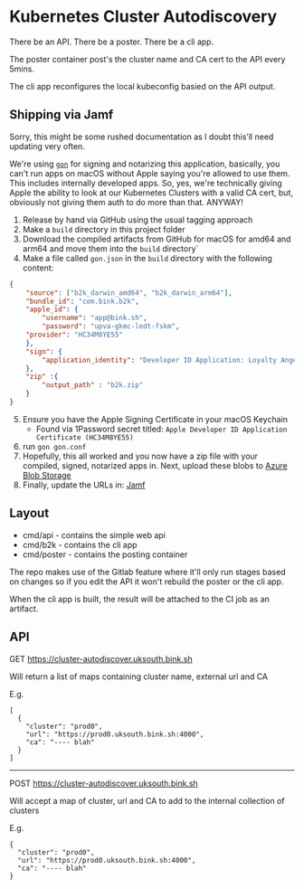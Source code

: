 # Kubernetes Cluster Autodiscovery

There be an API. There be a poster. There be a cli app.

The poster container post's the cluster name and CA cert to the API every 5mins.

The cli app reconfigures the local kubeconfig basied on the API output.

## Shipping via Jamf

Sorry, this might be some rushed documentation as I doubt this'll need updating very often.

We're using [`gon`](https://github.com/mitchellh/gon) for signing and notarizing this application, basically, you can't run apps on macOS without Apple saying you're allowed to use them. This includes internally developed apps. So, yes, we're technically giving Apple the ability to look at our Kubernetes Clusters with a valid CA cert, but, obviously not giving them auth to do more than that. ANYWAY!

1) Release by hand via GitHub using the usual tagging approach
3) Make a `build` directory in this project folder
2) Download the compiled artifacts from GitHub for macOS for amd64 and arm64 and move them into the `build` directory`
4) Make a file called `gon.json` in the `build` directory with the following content:
```json
{
    "source": ["b2k_darwin_amd64", "b2k_darwin_arm64"],
    "bundle_id": "com.bink.b2k",
    "apple_id": {
        "username": "app@bink.sh",
        "password": "upva-gkmc-ledt-fskm",
	"provider": "HC34M8YE55"
    },
    "sign": {
        "application_identity": "Developer ID Application: Loyalty Angels Ltd (HC34M8YE55)"
    },
    "zip" :{
        "output_path" : "b2k.zip"
    }
}
```
5) Ensure you have the Apple Signing Certificate in your macOS Keychain
    * Found via 1Password secret titled: `Apple Developer ID Application Certificate (HC34M8YE55)`
6) run `gon gon.conf`
7) Hopefully, this all worked and you now have a zip file with your compiled, signed, notarized apps in. Next, upload these blobs to [Azure Blob Storage](https://portal.azure.com/#@bink.com/resource/subscriptions/0add5c8e-50a6-4821-be0f-7a47c879b009/resourceGroups/storage/providers/Microsoft.Storage/storageAccounts/binkpublic/overview)
8) Finally, update the URLs in: [Jamf](https://bink.jamfcloud.com/view/settings/computer-management/scripts/62?tab=script)

## Layout

* cmd/api - contains the simple web api
* cmd/b2k - contains the cli app
* cmd/poster - contains the posting container

The repo makes use of the Gitlab feature where it'll only run stages based on changes so if you edit the API it won't rebuild the poster or the cli app.

When the cli app is built, the result will be attached to the CI job as an artifact.

## API

GET https://cluster-autodiscover.uksouth.bink.sh

Will return a list of maps containing cluster name, external url and CA

E.g.
```
[
  {
    "cluster": "prod0",
    "url": "https://prod0.uksouth.bink.sh:4000",
    "ca": "---- blah"
  }
]
```

---

POST https://cluster-autodiscover.uksouth.bink.sh

Will accept a map of cluster, url and CA to add to the internal collection of clusters

E.g.
```
{
  "cluster": "prod0",
  "url": "https://prod0.uksouth.bink.sh:4000",
  "ca": "---- blah"
}
```
